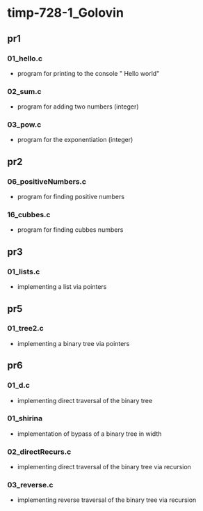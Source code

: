 # timp-728-1_Golovin

## pr1

### 01_hello.c 

- program for printing to the console " Hello world"

### 02_sum.c

- program for adding two numbers (integer)

### 03_pow.c

- program for the exponentiation (integer)

## pr2

### 06_positiveNumbers.c

- program for finding positive numbers

### 16_cubbes.c

- program for finding cubbes numbers

## pr3

### 01_lists.c 

- implementing a list via pointers

## pr5

### 01_tree2.c 

- implementing a binary tree via pointers

## pr6

### 01_d.c 

- implementing direct traversal of the binary tree

### 01_shirina

- implementation of bypass of a binary tree in width

### 02_directRecurs.c

- implementing direct traversal of the binary tree via recursion

### 03_reverse.c

- implementing reverse traversal of the binary tree via recursion